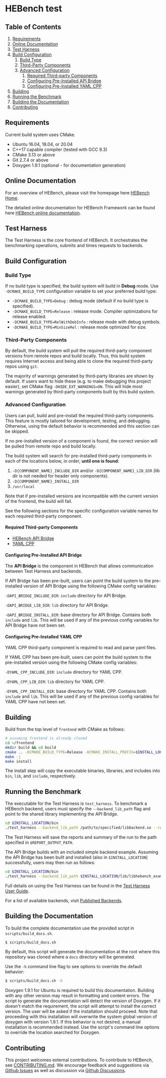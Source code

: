 # HEBench test

## Table of Contents
1. [Requirements](#requirements1)
2. [Online Documentation](#online-documentation)
3. [Test Harness](#test-harness)
4. [Build Configuration](#build-configuration)
   1. [Build Type](#build-type)
   2. [Third-Party Components](#third-party-components) 
   3. [Advanced Configuration](#advanced-configuration)
      1. [Required Third-party Components](#required-third-party-components)
      2. [Configuring Pre-Installed API Bridge](#configuring-pre-installed-api-bridge)
      3. [Configuring Pre-Installed YAML CPP](#configuring-pre-installed-yaml)
5. [Building](#building)
6. [Running the Benchmark](#running-the-benchmark)
7. [Building the Documentation](#building-the-documentation)
8. [Contributing](#contributing)


## Requirements <a name="requirements1"></a>
Current build system uses CMake.

- Ubuntu 16.04, 18.04, or 20.04
- C++17 capable compiler (tested with GCC 9.3)
- CMake 3.13 or above
- Git 2.7.4 or above
- Doxygen 1.9.1 (optional - for documentation generation)

## Online Documentation <a name="online-documentation"></a>
For an overview of HEBench, please visit the homepage here [HEBench Home](https://hebench.github.io/).

The detailed online documentation for HEBench Framework can be found here [HEBench online documentation](https://hebench.github.io/frontend).

## Test Harness
The Test Harness is the core frontend of HEBench. It orchestrates the benchmarking operations, submits and times requests to backends.

## Build Configuration <a name="build-configuration"></a>

### Build Type <a name="build-type"></a>

If no build type is specified, the build system will build in <b>Debug</b> mode. Use `-DCMAKE_BUILD_TYPE` configuration variable to set your preferred build type:

- `-DCMAKE_BUILD_TYPE=Debug` : debug mode (default if no build type is specified).
- `-DCMAKE_BUILD_TYPE=Release` : release mode. Compiler optimizations for release enabled.
- `-DCMAKE_BUILD_TYPE=RelWithDebInfo` : release mode with debug symbols.
- `-DCMAKE_BUILD_TYPE=MinSizeRel` : release mode optimized for size.

### Third-Party Components <a name="third-party-components"></a>

By default, the build system will pull the required third-party component versions from remote repos and build locally. Thus, this build system requires Internet access and being able to clone the required third-party repos using `git`.

The majority of warnings generated by third-party libraries are shown by default. If users want to hide these (e.g. to make debugging this project easier), set CMake flag `-DHIDE_EXT_WARNINGS=ON`. This will hide most warnings generated by third-party components built by this build system.

### Advanced Configuration <a name="advanced-configuration"></a>

Users can pull, build and pre-install the required third-party components. This feature is mostly tailored for development, testing, and debugging. Otherwise, using the default behavior is recommended and this section can be skipped.

If no pre-installed version of a component is found, the correct version will be pulled from remote repo and build locally.

The build system will search for pre-installed third-party components in each of the locations below, in order, <b>until one is found</b>:

1. `-D{COMPONENT_NAME}_INCLUDE_DIR` and/or `-D{COMPONENT_NAME}_LIB_DIR` (lib dir is not needed for header only components).
2. `-D{COMPONENT_NAME}_INSTALL_DIR`
3. `/usr/local`

Note that if pre-installed versions are incompatible with the current version of the frontend, the build will fail.

See the following sections for the specific configuration variable names for each required third-party component.

#### Required Third-party Components <a name="required-third-party-components"></a>

- [HEBench API Bridge](https://github.com/hebench/api-bridge)
- [YAML CPP](https://github.com/jbeder/yaml-cpp)

#### Configuring Pre-Installed API Bridge <a name="configuring-pre-installed-api-bridge"></a>
The <b>API Bridge</b> is the component in HEBench that allows communication between Test Harness and backends.

If API Bridge has been pre-built, users can point the build system to the pre-installed version of API Bridge using the following CMake config variables:

`-DAPI_BRIDGE_INCLUDE_DIR`: `include` directory for API Bridge.

`-DAPI_BRIDGE_LIB_DIR`: `lib` directory for API Bridge.

`-DAPI_BRIDGE_INSTALL_DIR`: base directory for API Bridge. Contains both `include` and `lib`. This will be used if any of the previous config variables for API Bridge have not been set.

#### Configuring Pre-Installed YAML CPP <a name="configuring-pre-installed-yaml"></a>
YAML CPP third-party component is required to read and parse yaml files.

If YAML CPP has been pre-built, users can point the build system to the pre-installed version using the following CMake config variables:

`-DYAML_CPP_INCLUDE_DIR`: `include` directory for YAML CPP.

`-DYAML_CPP_LIB_DIR`: `lib` directory for YAML CPP.

`-DYAML_CPP_INSTALL_DIR`: base directory for YAML CPP. Contains both `include` and `lib`. This will be used if any of the previous config variables for YAML CPP have not been set.

## Building <a name="building"></a>

Build from the top level of `frontend` with CMake as follows:

```bash
# assuming frontend is already cloned
cd ~/frontend
mkdir build && cd build
cmake .. -DCMAKE_BUILD_TYPE=Release -DCMAKE_INSTALL_PREFIX=$INSTALL_LOCATION # change install location at will
make -j
make install
```

The install step will copy the executable binaries, libraries, and includes into `bin`, `lib`, and `include`, respectively.

## Running the Benchmark <a name="running-the-benchmark"></a>

The executable for the Test Harness is `test_harness`. To benchmark a HEBench backend, users must specify the `--backend_lib_path` flag and point to the shared library implementing the API Bridge.

```bash
cd $INSTALL_LOCATION/bin
./test_harness --backend_lib_path /path/to/specified/libbackend.so --report_root_path $REPORT_OUTPUT_PATH
```

The Test Harness will save the reports and summary of the run to the path specified in `$REPORT_OUTPUT_PATH`.

The API Bridge builds with an included simple backend example. Assuming the API Bridge has been built and installed (also in `$INSTALL_LOCATION`) successfully, users may then run as follows:

```bash
cd $INSTALL_LOCATION/bin
./test_harness --backend_lib_path $INSTALL_LOCATION/lib/libhebench_example_backend.so --report_root_path $REPORT_OUTPUT_PATH
```

Full details on using the Test Harness can be found in the [Test Harness User Guide](https://hebench.github.io/frontend/test_harness_usage_guide.html).

For a list of available backends, visit [Published Backends](https://hebench.github.io/hebench_published_backends.html).

## Building the Documentation <a name="building-the-documentation"></a>
To build the complete documentation use the provided script in `scripts/build_docs.sh`.

```bash
$ scripts/build_docs.sh
```

By default, this script will generate the documentation at the root where this repository was cloned where a `docs` directory will be generated.

Use the `-h` command line flag to see options to override the default behavior:

```bash
$ scripts/build_docs.sh -h
```

Doxygen 1.9.1 for Ubuntu is required to build this documentation. Building with any other version may result in formatting and content errors. The script to generate the documentation will detect the version of Doxygen. If it doesn't match the requirement, the script will attempt to install the correct version. The user will be asked if the installation should proceed. Note that proceeding with this installation will overwrite the system global version of doxygen with version 1.9.1. If this behavior is not desired, a manual installation is recommended instead. Use the script's command line options to override the location searched for Doxygen.

## Contributing <a name="contributing"></a>

This project welcomes external contributions. To contribute to HEBench, see [CONTRIBUTING.md](CONTRIBUTING.md). We encourage feedback and suggestions via [Github Issues](https://github.com/hebench/frontend/issues) as well as discussion via [Github Discussions](https://github.com/hebench/frontend/discussions).
